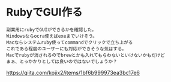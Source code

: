 # RubyでGUI作る

```text
副業用にrubyでGUIができるかを確認した。
Windowsならocra使えばexeまでいけそう。
Macならシステムruby使ってcommandでクリックで立ち上がる
これである程度のユーザーにも対応ができそうな気はする。
Macでrubyが消されるのでbrewとかも入れてもらわないといけないかもだけど
まぁ、とっかかりとしては良いのではないでしょうか？
```

https://qiita.com/kojix2/items/1bf6b999973ea3bc17e6